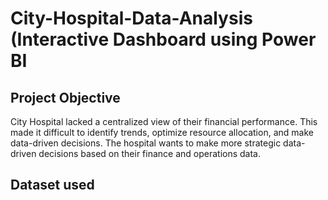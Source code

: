 # City-Hospital-Data-Analysis (Interactive Dashboard using Power BI
## Project Objective
City Hospital lacked a centralized view of their financial performance. This made it difficult to identify trends, optimize resource allocation, and make data-driven decisions. The hospital wants to make more strategic data-driven decisions based on their finance and operations data.
## Dataset used
